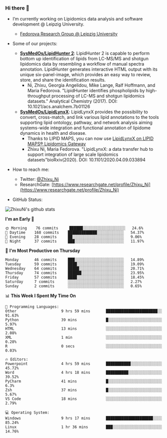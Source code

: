 ### Hi there 👋

- I’m currently working on Lipidomics data analysis and software development @ Leipzig University.
  + [Fedorova Research Group @ Leipzig University](https://home.uni-leipzig.de/fedorova/)
- Some of our projects:
  + **[SysMedOs/LipidHunter 2](https://github.com/SysMedOs/lipidhunter)**: LipidHunter 2 is capable to perform bottom up identification of lipids from LC-MS/MS and shotgun lipidomics data by resembling a workflow of manual spectra annotation. LipidHunter generates interactive HTML output with its unique six-panel-image, which provides an easy way to review, store, and share the identification results. 
    * Ni, Zhixu, Georgia Angelidou, Mike Lange, Ralf Hoffmann, and Maria Fedorova. "LipidHunter identifies phospholipids by high-throughput processing of LC-MS and shotgun lipidomics datasets." Analytical Chemistry (2017). DOI: 10.1021/acs.analchem.7b01126
  + **[SysMedOs/LipidLynxX](https://github.com/SysMedOs/LipidLynxX)**: LipidLynxX provides the possibility to convert, cross-match, and link various lipid annotations to the tools supporting lipid ontology, pathway, and network analysis aiming systems-wide integration and functional annotation of lipidome dynamics in health and disease.
    * Thanks to LIPID MAPS, you can now use [LipidLynxX on LIPID MAPS® Lipidomics Gateway](http://lipidmaps.org/lipidlynxx/)
    * Zhixu Ni, Maria Fedorova. "LipidLynxX: a data transfer hub to support integration of large scale lipidomics datasets"bioRxiv(2020). DOI: 10.1101/2020.04.09.033894
- How to reach me:
  + Twitter: [@Zhixu_Ni](https://twitter.com/Zhixu_Ni)
  + ResearchGate: [https://www.researchgate.net/profile/Zhixu_Ni](https://www.researchgate.net/profile/Zhixu_Ni)

- GitHub Status:

![ZhixuNi's github stats](https://github-readme-stats.vercel.app/api?username=ZhixuNi&show_icons=true&hide=issues)

<!--START_SECTION:waka-->
**I'm an Early 🐤** 

```text
🌞 Morning    76 commits     ██████░░░░░░░░░░░░░░░░░░░   24.6% 
🌆 Daytime    168 commits    █████████████░░░░░░░░░░░░   54.37% 
🌃 Evening    28 commits     ██░░░░░░░░░░░░░░░░░░░░░░░   9.06% 
🌙 Night      37 commits     ███░░░░░░░░░░░░░░░░░░░░░░   11.97%

```
📅 **I'm Most Productive on Thursday** 

```text
Monday       46 commits     ███░░░░░░░░░░░░░░░░░░░░░░   14.89% 
Tuesday      59 commits     ████░░░░░░░░░░░░░░░░░░░░░   19.09% 
Wednesday    64 commits     █████░░░░░░░░░░░░░░░░░░░░   20.71% 
Thursday     74 commits     ██████░░░░░░░░░░░░░░░░░░░   23.95% 
Friday       57 commits     ████░░░░░░░░░░░░░░░░░░░░░   18.45% 
Saturday     7 commits      ░░░░░░░░░░░░░░░░░░░░░░░░░   2.27% 
Sunday       2 commits      ░░░░░░░░░░░░░░░░░░░░░░░░░   0.65%

```


📊 **This Week I Spent My Time On** 

```text
💬 Programming Languages: 
Other                    9 hrs 59 mins       ███████████████████████░░   91.63% 
Python                   39 mins             █░░░░░░░░░░░░░░░░░░░░░░░░   5.97% 
HTML                     13 mins             ░░░░░░░░░░░░░░░░░░░░░░░░░   2.08% 
XML                      1 min               ░░░░░░░░░░░░░░░░░░░░░░░░░   0.28% 
R                        0 secs              ░░░░░░░░░░░░░░░░░░░░░░░░░   0.03%

🔥 Editors: 
Powerpoint               4 hrs 59 mins       ███████████░░░░░░░░░░░░░░   45.72% 
Word                     4 hrs 18 mins       ██████████░░░░░░░░░░░░░░░   39.52% 
PyCharm                  41 mins             █░░░░░░░░░░░░░░░░░░░░░░░░   6.3% 
Zsh                      37 mins             █░░░░░░░░░░░░░░░░░░░░░░░░   5.67% 
VS Code                  18 mins             ░░░░░░░░░░░░░░░░░░░░░░░░░   2.79%

💻 Operating System: 
Windows                  9 hrs 17 mins       █████████████████████░░░░   85.24% 
Linux                    1 hr 36 mins        ███░░░░░░░░░░░░░░░░░░░░░░   14.76%

```


<!--END_SECTION:waka-->
